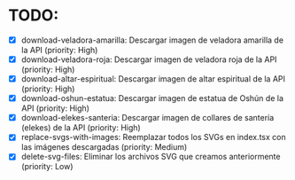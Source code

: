 # TODO:

- [x] download-veladora-amarilla: Descargar imagen de veladora amarilla de la API (priority: High)
- [x] download-veladora-roja: Descargar imagen de veladora roja de la API (priority: High)
- [x] download-altar-espiritual: Descargar imagen de altar espiritual de la API (priority: High)
- [x] download-oshun-estatua: Descargar imagen de estatua de Oshún de la API (priority: High)
- [x] download-elekes-santeria: Descargar imagen de collares de santería (elekes) de la API (priority: High)
- [x] replace-svgs-with-images: Reemplazar todos los SVGs en index.tsx con las imágenes descargadas (priority: Medium)
- [x] delete-svg-files: Eliminar los archivos SVG que creamos anteriormente (priority: Low)
